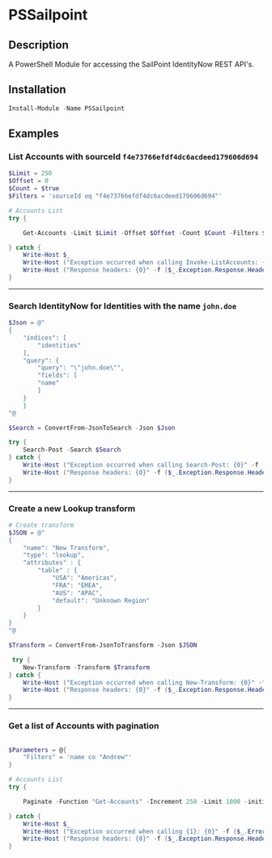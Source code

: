 # PSSailpoint

## Description

A PowerShell Module for accessing the SailPoint IdentityNow REST API's.

## Installation

```powershell
Install-Module -Name PSSailpoint
```

## Examples

### List Accounts with sourceId `f4e73766efdf4dc6acdeed179606d694`

```powershell
$Limit = 250
$Offset = 0
$Count = $true
$Filters = 'sourceId eq "f4e73766efdf4dc6acdeed179606d694"'

# Accounts List
try {

    Get-Accounts -Limit $Limit -Offset $Offset -Count $Count -Filters $Filters

} catch {
    Write-Host $_
    Write-Host ("Exception occurred when calling Invoke-ListAccounts: {0}" -f ($_.ErrorDetails | ConvertFrom-Json))
    Write-Host ("Response headers: {0}" -f ($_.Exception.Response.Headers | ConvertTo-Json))
}
```

---

### Search IdentityNow for Identities with the name `john.doe`

```powershell
$Json = @"
{
	"indices": [
		"identities"
	],
	"query": {
		"query": "\"john.doe\"",
		"fields": [
		"name"
		]
	}
	}
"@

$Search = ConvertFrom-JsonToSearch -Json $Json

try {
    Search-Post -Search $Search
} catch {
    Write-Host ("Exception occurred when calling Search-Post: {0}" -f ($_.ErrorDetails | ConvertFrom-Json))
    Write-Host ("Response headers: {0}" -f ($_.Exception.Response.Headers | ConvertTo-Json))
}
```

---

### Create a new Lookup transform

```powershell
# Create transform
$JSON = @"
{
    "name": "New Transform",
    "type": "lookup",
    "attributes" : {
        "table" : {
            "USA": "Americas",
            "FRA": "EMEA",
            "AUS": "APAC",
            "default": "Unknown Region"
        }
    }
}
"@

$Transform = ConvertFrom-JsonToTransform -Json $JSON

 try {
    New-Transform -Transform $Transform
} catch {
    Write-Host ("Exception occurred when calling New-Transform: {0}" -f ($_.ErrorDetails | ConvertFrom-Json))
    Write-Host ("Response headers: {0}" -f ($_.Exception.Response.Headers | ConvertTo-Json))
}
```

---

### Get a list of Accounts with pagination

```powershell

$Parameters = @{
    "Filters" = 'name co "Andrew"'
}

# Accounts List
try {

    Paginate -Function "Get-Accounts" -Increment 250 -Limit 1000 -initialOffset 0 -Parameters $Parameters

} catch {
    Write-Host $_
    Write-Host ("Exception occurred when calling {1}: {0}" -f ($_.ErrorDetails | ConvertFrom-Json), "Get-Accounts")
    Write-Host ("Response headers: {0}" -f ($_.Exception.Response.Headers | ConvertTo-Json))
}
```